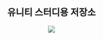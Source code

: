 <p align="center">
 <h2 align="center">유니티 스터디용 저장소</h2>
</p>

<div align="center">
	<img src="https://img.shields.io/badge/unity-202020?style=flat-square&logoColor=gray" />
</div>












